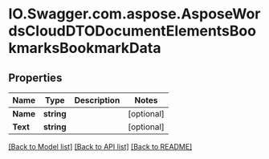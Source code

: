 # IO.Swagger.com.aspose.AsposeWordsCloudDTODocumentElementsBookmarksBookmarkData
## Properties

Name | Type | Description | Notes
------------ | ------------- | ------------- | -------------
**Name** | **string** |  | [optional] 
**Text** | **string** |  | [optional] 

[[Back to Model list]](../README.md#documentation-for-models) [[Back to API list]](../README.md#documentation-for-api-endpoints) [[Back to README]](../README.md)

